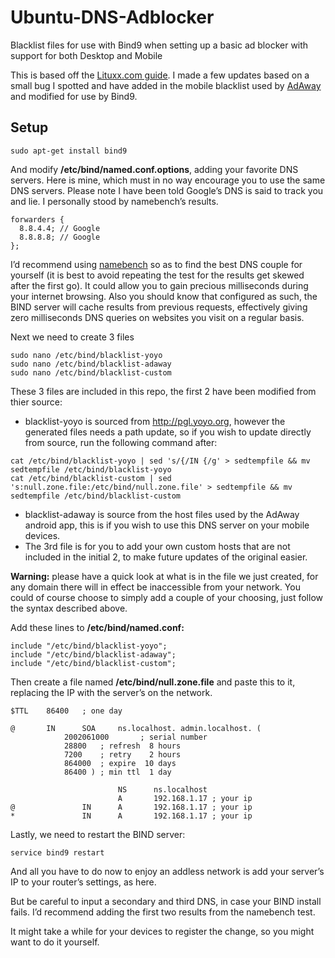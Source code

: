 # Ubuntu-DNS-Adblocker
Blacklist files for use with Bind9 when setting up a basic ad blocker with support for both Desktop and Mobile

This is based off the [Lituxx.com guide](http://www.lituxx.com/website/en/2014/03/block-ads-on-your-entire-network/). I made a few updates based on a small bug I spotted and have added in the mobile blacklist used by [AdAway](https://sufficientlysecure.org/index.php/adaway/) and modified for use by Bind9.

## Setup

```
sudo apt-get install bind9
```

And modify **/etc/bind/named.conf.options**, adding your favorite DNS servers. Here is mine, which must in no way encourage you to use the same DNS servers. Please note I have been told Google’s DNS is said to track you and lie. I personally stood by namebench’s results.

```
forwarders {
  8.8.4.4; // Google
  8.8.8.8; // Google
};
```

I’d recommend using [namebench](https://code.google.com/p/namebench/) so as to find the best DNS couple for yourself (it is best to avoid repeating the test for the results get skewed after the first go). It could allow you to gain precious milliseconds during your internet browsing. Also you should know that configured as such, the BIND server will cache results from previous requests, effectively giving zero milliseconds DNS queries on websites you visit on a regular basis.

Next we need to create 3 files

```
sudo nano /etc/bind/blacklist-yoyo
sudo nano /etc/bind/blacklist-adaway
sudo nano /etc/bind/blacklist-custom
```
These 3 files are included in this repo, the first 2 have been modified from thier source:
* blacklist-yoyo is sourced from http://pgl.yoyo.org, however the generated files needs a path update, so if you wish to update directly from source, run the following command after:
```
cat /etc/bind/blacklist-yoyo | sed 's/{/IN {/g' > sedtempfile && mv sedtempfile /etc/bind/blacklist-yoyo
cat /etc/bind/blacklist-custom | sed 's:null.zone.file:/etc/bind/null.zone.file' > sedtempfile && mv sedtempfile /etc/bind/blacklist-custom
```
* blacklist-adaway is source from the host files used by the AdAway android app, this is if you wish to use this DNS server on your mobile devices.
* The 3rd file is for you to add your own custom hosts that are not included in the initial 2, to make future updates of the original easier.


**Warning:** please have a quick look at what is in the file we just created, for any domain there will in effect be inaccessible from your network. You could of course choose to simply add a couple of your choosing, just follow the syntax described above.

Add these lines to **/etc/bind/named.conf:**
```
include "/etc/bind/blacklist-yoyo";
include "/etc/bind/blacklist-adaway";
include "/etc/bind/blacklist-custom";
```

Then create a file named **/etc/bind/null.zone.file** and paste this to it, replacing the IP with the server’s on the network.
```
$TTL    86400   ; one day
 
@       IN      SOA     ns.localhost. admin.localhost. (
            2002061000       ; serial number
            28800   ; refresh  8 hours
            7200    ; retry    2 hours
            864000  ; expire  10 days
            86400 ) ; min ttl  1 day
            
                        NS      ns.localhost
                        A       192.168.1.17 ; your ip
@               IN      A       192.168.1.17 ; your ip
*               IN      A       192.168.1.17 ; your ip
```

Lastly, we need to restart the BIND server:
```
service bind9 restart
```

And all you have to do now to enjoy an addless network is add your server’s IP to your router’s settings, as here.

But be careful to input a secondary and third DNS, in case your BIND install fails. I’d recommend adding the first two results from the namebench test.

It might take a while for your devices to register the change, so you might want to do it yourself.
